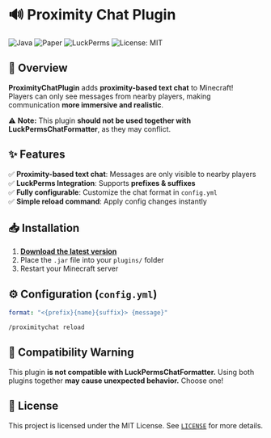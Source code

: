 # 🔊 Proximity Chat Plugin

![Java](https://img.shields.io/badge/Java-21-red) ![Paper](https://img.shields.io/badge/Paper-1.21+-blue) ![LuckPerms](https://img.shields.io/badge/LuckPerms-Supported-brightgreen) ![License: MIT](https://img.shields.io/badge/License-MIT-green)

## 🚀 Overview
**ProximityChatPlugin** adds **proximity-based text chat** to Minecraft!  
Players can only see messages from nearby players, making communication **more immersive and realistic**.

⚠️ **Note:** This plugin **should not be used together with LuckPermsChatFormatter**, as they may conflict.

## ✨ Features
✅ **Proximity-based text chat**: Messages are only visible to nearby players  
✅ **LuckPerms Integration**: Supports **prefixes & suffixes**  
✅ **Fully configurable**: Customize the chat format in `config.yml`  
✅ **Simple reload command**: Apply config changes instantly

## 📥 Installation
1. **[Download the latest version](https://github.com/QuokkaGame/ProximityChatPlugin/releases)**
2. Place the `.jar` file into your `plugins/` folder
3. Restart your Minecraft server

## ⚙️ Configuration (`config.yml`)
```yaml
format: "<{prefix}{name}{suffix}> {message}"
```
```bash
/proximitychat reload
```
## 🛑 Compatibility Warning
This plugin **is not compatible with LuckPermsChatFormatter.**
Using both plugins together **may cause unexpected behavior.** Choose one!
## 📜 License
This project is licensed under the MIT License.
See [`LICENSE`](LICENSE) for more details.